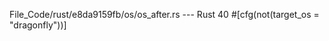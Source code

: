 File_Code/rust/e8da9159fb/os/os_after.rs --- Rust
                                                                                                                                                            40     #[cfg(not(target_os = "dragonfly"))]

